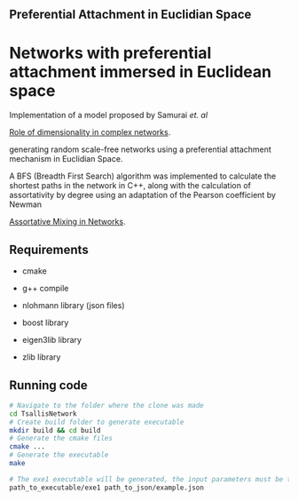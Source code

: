 ## Preferential Attachment in Euclidian Space
# Networks with preferential attachment immersed in Euclidean space
Implementation of a model proposed by Samurai <i> et. al </i> <p>
  <a href="https://www.nature.com/articles/srep27992">Role of dimensionality in complex networks</a>.
</p>
generating random scale-free networks using a preferential attachment mechanism in Euclidian Space. 

A BFS (Breadth First Search) algorithm was implemented to calculate the shortest paths in the network in C++, along with the calculation of assortativity by degree using an adaptation of the Pearson coefficient by Newman
<p>
  <a href="https://journals.aps.org/prl/abstract/10.1103/PhysRevLett.89.208701">Assortative Mixing in Networks</a>.
</p>


## Requirements
- cmake

- g++ compile

- nlohmann library (json files)

- boost library

- eigen3lib library

- zlib library

## Running code
```bash
# Navigate to the folder where the clone was made
cd TsallisNetwork
# Create build folder to generate executable
mkdir build && cd build
# Generate the cmake files
cmake ...
# Generate the executable
make

# The exe1 executable will be generated, the input parameters must be the standard expressed in example.json. To execute the code, we must follow the pattern
path_to_executable/exe1 path_to_json/example.json
